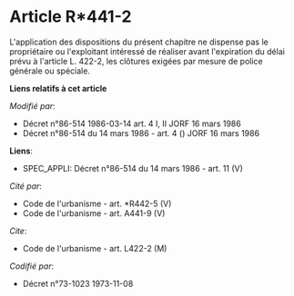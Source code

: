 # Article R*441-2

L'application des dispositions du présent chapitre ne dispense pas le propriétaire ou l'exploitant intéressé de réaliser
avant l'expiration du délai prévu à l'article L. 422-2, les clôtures exigées par mesure de police générale ou spéciale.

**Liens relatifs à cet article**

_Modifié par_:

  - Décret n°86-514 1986-03-14 art. 4 I, II JORF 16 mars 1986
  - Décret n°86-514 du 14 mars 1986 - art. 4 () JORF 16 mars 1986

**Liens**:

  - SPEC_APPLI: Décret n°86-514 du 14 mars 1986 - art. 11 (V)

_Cité par_:

  - Code de l'urbanisme - art. *R442-5 (V)
  - Code de l'urbanisme - art. A441-9 (V)

_Cite_:

  - Code de l'urbanisme - art. L422-2 (M)

_Codifié par_:

  - Décret n°73-1023 1973-11-08
